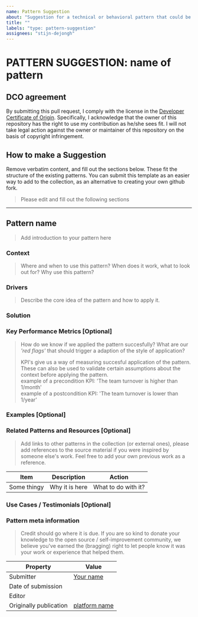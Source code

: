 ```yaml
---
name: Pattern Suggestion
about: "Suggestion for a technical or behavioral pattern that could be a good addition to the collection."
title: ""
labels: "type: pattern-suggestion"
assignees: "stijn-dejongh"
---
```


# PATTERN SUGGESTION: name of pattern

## DCO agreement

By submitting this pull request, I comply with the license in the [Developer Certificate of Origin](../../DCO.md).
Specifically, I acknowledge that the owner of this repository has the right to use my contribution as he/she sees fit.
I will not take legal action against the owner or maintainer of this repository on the basis of copyright infringement.

## How to make a Suggestion

Remove verbatim content, and fill out the sections below.
These fit the structure of the existing patterns.
You can submit this template as an easier way to add to the collection, as an alternative
to creating your own github fork.

> Please edit and fill out the following sections

---

## Pattern name

> Add introduction to your pattern here

### Context

> Where and when to use this pattern? When does it work, what to look out for?
> Why use this pattern?

### Drivers

> Describe the core idea of the pattern and how to apply it.

### Solution


### Key Performance Metrics [Optional]

> How do we know if we applied the pattern succesfully? What are our _'red flags'_ that should
> trigger a adaption of the style of application?
>
> KPI's give us a way of measuring succesful application of the pattern.
> These can also be used to validate certain assumptions about the context before
> applying the pattern.  
> example of a precondition KPI: 'The team turnover is higher than 1/month'  
> example of a postcondition KPI: 'The team turnover is lower than 1/year'

### Examples [Optional]

### Related Patterns and Resources [Optional]

> Add links to other patterns in the collection (or external ones), please add
> references to the source material if you were inspired by someone else's work.
> Feel free to add your own previous work as a reference.

| Item        | Description    | Action              |
| ----------- | -------------- | ------------------- |
| Some thingy | Why it is here | What to do with it? |

### Use Cases / Testimonials [Optional]



### Pattern meta information 

> Credit should go where it is due. If you are so kind to donate your knowledge to
> the open source / self-improvement community, we believe you've earned the (bragging) right to
> let people know it was your work or experience that helped them.

| Property               | Value                                        |
| ---------------------- | -------------------------------------------- |
| Submitter              | [Your name](http://www.github.com/your-name) |
| Date of submission     |                                              |
| Editor                 |                                              |
| Originally publication | [platform name](http://link-to-platform.com) |
